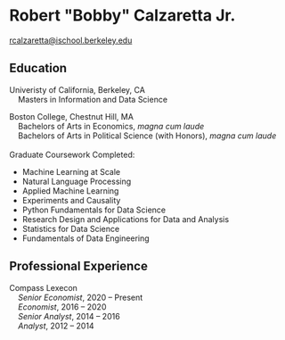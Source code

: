 # Robert "Bobby" Calzaretta Jr.
rcalzaretta@ischool.berkeley.edu <br>

## Education
Univeristy of California, Berkeley, CA<br>
&nbsp;&nbsp;&nbsp;&nbsp;Masters in Information and Data Science<br>

Boston College, Chestnut Hill, MA<br>
&nbsp;&nbsp;&nbsp;&nbsp;Bachelors of Arts in Economics, _magna cum laude_<br>
&nbsp;&nbsp;&nbsp;&nbsp;Bachelors of Arts in Political Science (with Honors), _magna cum laude_<br>
<br>
Graduate Coursework Completed:
- Machine Learning at Scale
- Natural Language Processing
- Applied Machine Learning
- Experiments and Causality
- Python Fundamentals for Data Science
- Research Design and Applications for Data and Analysis
- Statistics for Data Science
- Fundamentals of Data Engineering

## Professional Experience
Compass Lexecon<br>
&nbsp;&nbsp;&nbsp;&nbsp;_Senior Economist_, 2020 – Present<br>
&nbsp;&nbsp;&nbsp;&nbsp;_Economist_, 2016 – 2020<br>
&nbsp;&nbsp;&nbsp;&nbsp;_Senior Analyst_, 2014 – 2016<br>
&nbsp;&nbsp;&nbsp;&nbsp;_Analyst_, 2012 – 2014<br>
